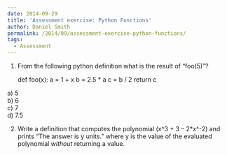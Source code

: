 ```yaml
---
date: 2014-09-29
title: 'Assessment exercise: Python Functions'
author: Daniel Smith
permalink: /2014/09/assessment-exercise-python-functions/
tags:
  - Assessment
---
```

1) From the following python definition what is the result of &#8220;foo(5)&#8221;?

     def foo(x):
         a = 1 + x
         b = 2.5 * a
         c = b / 2
         return c
    

a) 5  
b) 6  
c) 7  
d) 7.5

2) Write a definition that computes the polynomial (x^3 + 3 &#8211; 2*x^-2) and prints &#8220;The answer is y units.&#8221; where y is the value of the evaluated polynomial *without* returning a value.
